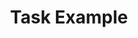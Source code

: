 ---
title: Task Example
weight: 1
variants: +flyte -serverless -byoc -byok
layout: py_example
example_file: /external/unionai-examples/flyte-integrations/flytekit-plugins/greatexpectations_plugin/greatexpectations_plugin/task_example.py
---